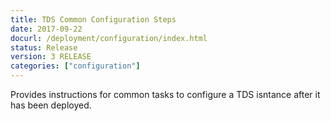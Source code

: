 ```yaml
---
title: TDS Common Configuration Steps
date: 2017-09-22
docurl: /deployment/configuration/index.html
status: Release
version: 3 RELEASE
categories: ["configuration"]
---
```

Provides instructions for common tasks to configure a TDS isntance after it has been deployed.
